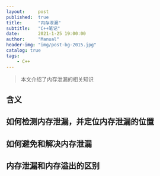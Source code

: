 ```yaml
---
layout:     post
published:  true
title:      "内存泄漏"
subtitle:   "C++笔记"
date:       2021-1-25 19:00:00
author:     "Manual"
header-img: "img/post-bg-2015.jpg"
catalog: true
tags:
    - C++
---
```


> 本文介绍了内存泄漏的相关知识

## 含义



## 如何检测内存泄漏，并定位内存泄漏的位置



## 如何避免和解决内存泄漏



## 内存泄漏和内存溢出的区别








